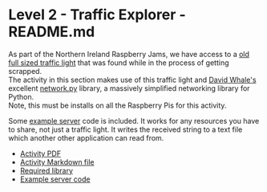 # Level 2 -  Traffic Explorer - README.md
As part of the Northern Ireland Raspberry Jams, we have access to a [old full sized traffic light](https://twitter.com/wizardSignal) that was found while in the process of getting scrapped.   
The activity in this section makes use of this traffic light and [David Whale's](https://twitter.com/whaleygeek) excellent [network.py](https://raw.githubusercontent.com/raspberrypilearning/networking-lessons/master/lesson-1/code/network.py) library, a massively simplified networking library for Python.   
Note, this must be installs on all the Raspberry Pis for this activity.   
   
Some [example server](NetworkCode/trafficServer.py) code is included. It works for any resources you have to share, not just a traffic light. It writes the received string to a text file which another other application can read from.   
   
- [Activity PDF](Traffic-Explorer-Python-Level2.pdf)   
- [Activity Markdown file](Traffic-Explorer-Python-Level2.md)    
- [Required library](https://raw.githubusercontent.com/raspberrypilearning/networking-lessons/master/lesson-1/code/network.py)   
- [Example server code](NetworkCode/trafficServer.py)   
